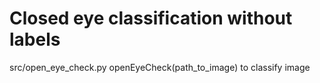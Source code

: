 # Closed eye classification without labels

src/open_eye_check.py openEyeCheck(path_to_image) to classify image
